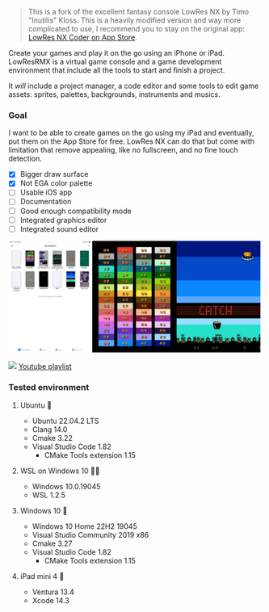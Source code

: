 > This is a fork of the excellent fantasy console LowRes NX by Timo "Inutilis" Kloss.
> This is a heavily modified version and way more complicated to use, I recommend you to stay on the original app: [LowRes NX Coder on App Store](https://apps.apple.com/app/lowres-nx-coder/id1318884577).

Create your games and play it on the go using an iPhone or iPad. LowResRMX is a virtual game console and a game development environment that include all the tools to start and finish a project.

It _will_ include a project manager, a code editor and some tools to edit game assets: sprites, palettes, backgrounds, instruments and musics.

### Goal

I want to be able to create games on the go using my iPad and eventually, put them on the App Store for free. LowRes NX can do that but come with limitation that remove appealing, like no fullscreen, and no fine touch detection.

- [x] Bigger draw surface
- [x] Not EGA color palette
- [ ] Usable iOS app
- [ ] Documentation
- [ ] Good enough compatibility mode
- [ ] Integrated graphics editor
- [ ] Integrated sound editor

<img alt="Programs list of the iOs App" src=".github/screenshot/01_my_programs.jpg" width="33%" height="auto"><img alt="Famicube color palette" src=".github/screenshot/02_colors.jpg" width="33%" height="auto"><img alt="WIP Kaboom remake" src=".github/screenshot/03_revasion.jpg" width="33%" height="auto">

<img src="https://github.com/moechofe/LowResRMX/assets/79093/59453f11-9f97-4883-8c18-e16069ebfd65" height="14rem" width="auto"> [Youtube playlist](https://www.youtube.com/playlist?list=PLtmKVaz_2Cxe6pG7VbQfw5drkJsSpV3C6)

### Tested environment

1. Ubuntu 💚

    - Ubuntu 22.04.2 LTS
    - Clang 14.0
    - Cmake 3.22
    - Visual Studio Code 1.82
        - CMake Tools extension 1.15

2. WSL on Windows 10 🤦‍♂️

    - Windows 10.0.19045
    - WSL 1.2.5

3. Windows 10 💚

    - Windows 10 Home 22H2 19045
    - Visual Studio Community 2019 x86
    - Cmake 3.27
    - Visual Studio Code 1.82
        - CMake Tools extension 1.15

4. iPad mini 4 💚

    - Ventura 13.4
    - Xcode 14.3

